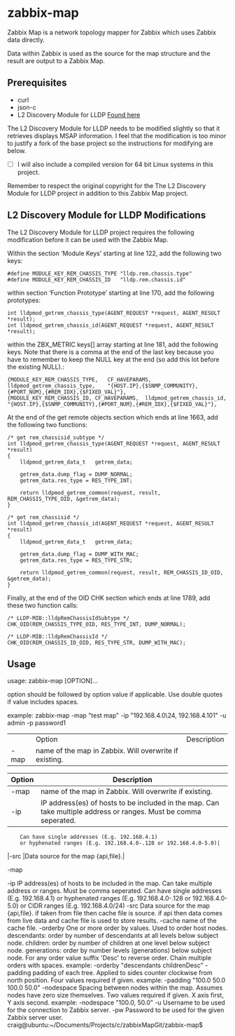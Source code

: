 ﻿# zabbix-map

Zabbix Map is a network topology mapper for Zabbix which uses Zabbix data directly.

Data within Zabbix is used as the source for the map structure and the result are output to a Zabbix Map.

## Prerequisites
 - curl
 - json-c
 - L2 Discovery Module for LLDP [Found here](https://share.zabbix.com/network_devices/l2-discovery-module-for-lldp)

The L2 Discovery Module for LLDP needs to be modified slightly so that it retrieves displays MSAP information. I feel that the modification is too minor to justify a fork of the base project so the instructions for modifying are below. 

- [ ] I will also include a compiled version for 64 bit Linux systems in this project.

Remember to respect the original copyright for the The L2 Discovery Module for LLDP project in addition to this Zabbix Map project.

## L2 Discovery Module for LLDP Modifications
The  L2 Discovery Module for LLDP project requires the following modification before it can be used with the Zabbix Map.

Within the section ‘Module Keys’ starting at line 122, add the following two keys:
```
#define MODULE_KEY_REM_CHASSIS_TYPE	"lldp.rem.chassis.type"
#define MODULE_KEY_REM_CHASSIS_ID	"lldp.rem.chassis.id"
```

within section ‘Function Prototype’ starting at line 170, add the following prototypes:
```
int	lldpmod_getrem_chassis_type(AGENT_REQUEST *request, AGENT_RESULT *result);
int	lldpmod_getrem_chassis_id(AGENT_REQUEST *request, AGENT_RESULT *result);
```

within the ZBX_METRIC keys[] array starting at line 181, add the following keys. Note that there is a comma at the end of the last key because you have to remember to keep the NULL key at the end (so add this lot before the existing NULL).:
```
{MODULE_KEY_REM_CHASSIS_TYPE,	CF_HAVEPARAMS,	lldpmod_getrem_chassis_type,	"{HOST.IP},{$SNMP_COMMUNITY},{#PORT_NUM},{#REM_IDX},{$FIXED_VAL}"},
{MODULE_KEY_REM_CHASSIS_ID,	CF_HAVEPARAMS,	lldpmod_getrem_chassis_id,		"{HOST.IP},{$SNMP_COMMUNITY},{#PORT_NUM},{#REM_IDX},{$FIXED_VAL}"},
```

At the end of the get remote objects section which ends at line 1663, add the following two functions:

```
/* get rem_chassisid_subtype */
int	lldpmod_getrem_chassis_type(AGENT_REQUEST *request, AGENT_RESULT *result)
{
	lldpmod_getrem_data_t	getrem_data;

	getrem_data.dump_flag = DUMP_NORMAL;
	getrem_data.res_type = RES_TYPE_INT;

	return lldpmod_getrem_common(request, result, REM_CHASSIS_TYPE_OID, &getrem_data);
}

/* get rem_chassisid */
int	lldpmod_getrem_chassis_id(AGENT_REQUEST *request, AGENT_RESULT *result)
{
	lldpmod_getrem_data_t	getrem_data;

	getrem_data.dump_flag = DUMP_WITH_MAC;
	getrem_data.res_type = RES_TYPE_STR;

	return lldpmod_getrem_common(request, result, REM_CHASSIS_ID_OID, &getrem_data);
}
```

Finally, at the end of the OID CHK section which ends at line 1789, add these two function calls:

```
/* LLDP-MIB::lldpRemChassisIdSubtype */
CHK_OID(REM_CHASSIS_TYPE_OID, RES_TYPE_INT, DUMP_NORMAL);

/* LLDP-MIB::lldpRemChassisId */
CHK_OID(REM_CHASSIS_ID_OID, RES_TYPE_STR, DUMP_WITH_MAC);
```

## Usage

usage: zabbix-map [OPTION]…

option should be followed by option value if applicable. Use double quotes if value includes spaces.

example: zabbix-map -map "test map" -ip "192.168.4.0\24, 192.168.4.101" -u admin -p password1

<table>
	<th>
		<td>Option</td>
		<td>Description</td>
	</th>
	<tr>
		<td>-map</td>
		<td>name of the map in Zabbix. Will overwrite if existing.</td>
	</tr>
</table>

|Option	|Description|
|------	|-----------|
|-map  	|name of the map in Zabbix. Will overwrite if existing.|
|-ip		|IP address(es) of hosts to be included in the map. Can take multiple address or ranges. Must be comma seperated.
		Can have single addresses (E.g. 192.168.4.1)
		or hyphenated ranges (E.g. 192.168.4.0-.128 or 192.168.4.0-5.0)|
|-src		|Data source for the map {api,file}.|
	

 -map 		

 -ip			IP address(es) of hosts to be included in the map.
			Can take multiple address or ranges. Must be comma seperated.
			Can have single addresses (E.g. 192.168.4.1)
			or hyphenated ranges (E.g. 192.168.4.0-.128 or 192.168.4.0-5.0)
			or CIDR ranges (E.g. 192.168.4.0/24)
 -src			Data source for the map {api,file}.
			if taken from file then cache file is source.
			if api then data comes from live data and cache file is used to store results.
 -cache			name of the cache file.
 -orderby		One or more order by values. Used to order host nodes.
			descendants: order by number of descendants at all levels below subject node.
			children: order by number of children at one level below subject node.
			generations: order by number levels (generations) below subject node.
			For any order value suffix 'Desc' to reverse order. 
			Chain multiple orders with spaces. 
			example: -orderby "descendants childrenDesc"
 -padding		padding of each tree. Applied to sides counter clockwise from north position.
			Four values required if given. example: -padding "100.0 50.0 100.0 50.0"
 -nodespace		Spacing between nodes within the map. Assumes nodes have zero size themselves.
			Two values required if given. X axis first, Y axis second.
			example: -nodespace "100.0, 50.0"
 -u			Username to be used for the connection to Zabbix server.
 -pw			Password to be used for the given Zabbix server user.
craig@ubuntu:~/Documents/Projects/c/zabbixMapGit/zabbix-map$ 
